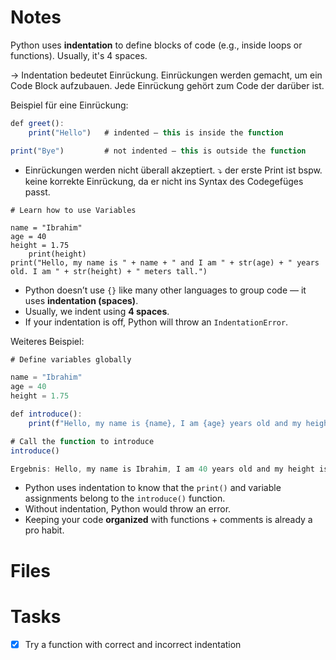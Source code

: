 # Notes

Python uses **indentation** to define blocks of code (e.g., inside loops or functions). Usually, it's 4 spaces.

→ Indentation bedeutet Einrückung. Einrückungen werden gemacht, um ein Code Block aufzubauen. Jede Einrückung gehört zum Code der darüber ist.

Beispiel für eine Einrückung:

```jsx
def greet():
    print("Hello")   # indented — this is inside the function

print("Bye")         # not indented — this is outside the function
```

- Einrückungen werden nicht überall akzeptiert. ⤵ der erste Print ist bspw. keine korrekte Einrückung, da er nicht ins Syntax des Codegefüges passt.

```
# Learn how to use Variables

name = "Ibrahim" 
age = 40
height = 1.75
    print(height)
print("Hello, my name is " + name + " and I am " + str(age) + " years old. I am " + str(height) + " meters tall.")
```

- Python doesn’t use `{}` like many other languages to group code — it uses **indentation (spaces)**.
- Usually, we indent using **4 spaces**.
- If your indentation is off, Python will throw an `IndentationError`.

Weiteres Beispiel:

```jsx
# Define variables globally

name = "Ibrahim"
age = 40
height = 1.75   

def introduce():
    print(f"Hello, my name is {name}, I am {age} years old and my height is {height} meters.")

# Call the function to introduce
introduce()

Ergebnis: Hello, my name is Ibrahim, I am 40 years old and my height is 1.75 meters.
```

- Python uses indentation to know that the `print()` and variable assignments belong to the `introduce()` function.
- Without indentation, Python would throw an error.
- Keeping your code **organized** with functions + comments is already a pro habit.

# Files

# Tasks

- [x]  Try a function with correct and incorrect indentation
